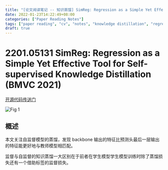 ```yaml
---
title: "[论文阅读笔记 -- 知识蒸馏] SimReg: Regression as a Simple Yet Effective Tool (BMVC 2021)"
date: 2022-01-23T14:22:49+08:00
categories: ["Paper Reading Notes"]
tags: ["paper reading", "cv", "notes", "knowledge distillation", "regression", "self-supervised"]
draft: true
---
```


# 2201.05131 SimReg: Regression as a Simple Yet Effective Tool for Self-supervised Knowledge Distillation (BMVC 2021)

[开源代码传送门](https://github.com/UCDvision/simreg)

![Fig 1](/images/2022/PRN176/1.png)

## 概述

本文关注自监督模型的蒸馏，发现 backbone 输出的特征比预测头最后一层输出的特征能更好地与教师模型相匹配。  

监督与自监督的知识蒸馏一大区别在于前者在学生模型学生模型训练时除了蒸馏损失还有一个借助标签的监督损失。  
